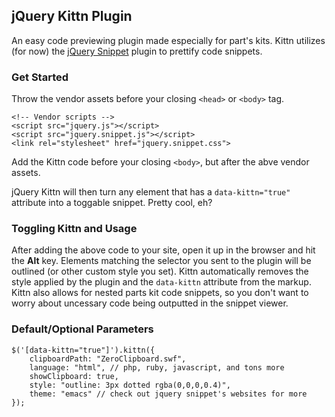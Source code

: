 ## jQuery Kittn Plugin

An easy code previewing plugin made especially for part's kits. Kittn utilizes (for now) the [jQuery Snippet](http://www.steamdev.com/snippet/) plugin to prettify code snippets.

### Get Started
Throw the vendor assets before your closing `<head>` or `<body>` tag.

    <!-- Vendor scripts -->
    <script src="jquery.js"></script>
    <script src="jquery.snippet.js"></script>
    <link rel="stylesheet" href="jquery.snippet.css">

 Add the Kittn code before your closing `<body>`, but after the abve vendor assets.
    <!-- Kittn Begin! -->
    <script src="jquery.kittn.js"></script>
    <script type="text/javascript">
        $('[data-kittn="true"]').kittn();
    </script>

jQuery Kittn will then turn any element that has a `data-kittn="true"` attribute into a toggable snippet. Pretty cool, eh?

### Toggling Kittn and Usage
After adding the above code to your site, open it up in the browser and hit the **Alt** key. Elements matching the selector you sent to the plugin will be outlined (or other custom style you set). Kittn automatically removes the style applied by the plugin and the `data-kittn` attribute from the markup. Kittn also allows for nested parts kit code snippets, so you don't want to worry about uncessary code being outputted in the snippet viewer.

### Default/Optional Parameters

    $('[data-kittn="true"]').kittn({
        clipboardPath: "ZeroClipboard.swf",
        language: "html", // php, ruby, javascript, and tons more
        showClipboard: true,
        style: "outline: 3px dotted rgba(0,0,0,0.4)",
        theme: "emacs" // check out jquery snippet's websites for more
    });
